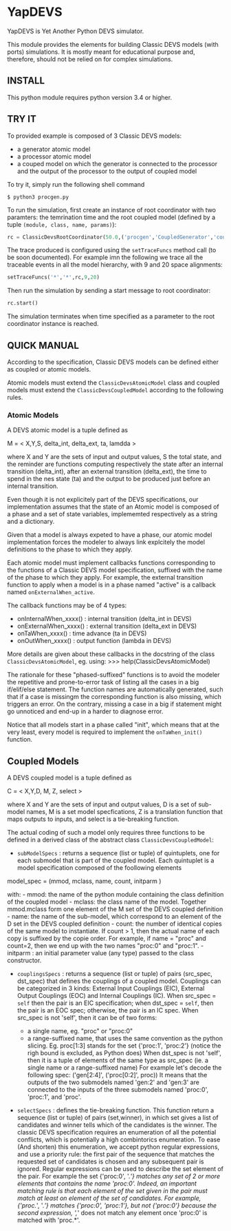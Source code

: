 

# YapDEVS

YapDEVS is Yet Another Python DEVS simulator.


This module provides the elements for building Classic DEVS models
(with ports) simulations. It is mostly meant for educational purpose
and, therefore, should not be relied on for complex simulations.


## INSTALL

This python module requires python version 3.4 or higher.


## TRY IT

To provided example is composed of 3 Classic DEVS models:
- a generator atomic model
- a processor atomic model
- a couped model on which the generator is connected to the processor and the
output of the processor to the output of coupled model

To try it, simply run the following shell command

```
$ python3 procgen.py
```



To run the simulation, first create an instance of root coordinator with two paramters: the temrination time and the root coupled model (defined by a tuple `(module, class, name, params)`):

```python
rc = ClassicDevsRootCoordinator(50.0,('procgen','CoupledGenerator','coupled',None))
```


The trace produced is configured using the  `setTraceFuncs` method call (to be soon documented). For example imn the following we trace all the traceable events in all the model hierarchy, with 9 and 20 space alignments:

```python
setTraceFuncs('*','*',rc,9,20)
```


Then run the simulation by sending a start message to root coordinator:

```python
rc.start()
```


The simulation terminates when time specified as a parameter to the root coordinator instance is reached.


## QUICK MANUAL


According to the specification, Classic DEVS models can be defined 
either as coupled or atomic models.

Atomic models must extend the `ClassicDevsAtomicModel` class and coupled
models must extend the `ClassicDevsCoupledModel` according to the following
rules.

### Atomic Models


A DEVS atomic model is a tuple defined as

M = < X,Y,S, delta_int, delta_ext, ta, lamdda >

where X and Y are the sets of input and output values, S the total state, 
and the reminder are functions computing respectively the state after
an internal transition (delta_int), after an external transition (delta_ext),
the time to spend in the nes state (ta) and the output to be produced just
before an internal transition.

Even though it is not explicitely part of the DEVS specifications, our
implementation assumes that the state of an Atomic model is composed of 
a phase and a set of state variables, implememted respectively as a
string and a dictionary. 

Given that a model is always expeted to have a phase, our atomic model 
implementation forces the modeler to always link explcitely the model 
definitions to the phase to which they apply.

Each atomic model must implement callbacks functions corresponding to
the functions of a Classic DEVS model specification, suffixed with the
name of the phase to which they apply. For example, the external
transition function to apply when a model is in a phase named "active"
is a callback named `onExternalWhen_active`.

The callback functions may be of 4 types:
- onInternalWhen_xxxx() : internal transition (delta_int in DEVS)
- onExternalWhen_xxxx() : external transition (delta_ext in DEVS)
- onTaWhen_xxxx()       : time advance (ta in DEVS)
- onOutWhen_xxxx()      : output function (lambda in DEVS)

More details are given about these callbacks in the docstring of the
class `ClassicDevsAtomicModel`, eg. using:
    >>> help(ClassicDevsAtomicModel)

The rationale for these "phased-suffixed" functions is to avoid the
modeler the repetitive and prone-to-error task of listing all the cases
in a big if/elif/else statement. The function names are automatically 
generated, such that if a case is missingm the corresponding function
is also missing, which triggers an error. 
On the contrary, missing a case in a big if statement might go 
unnoticed and end-up in a harder to diagnose error.

Notice that all models start in a phase called "init", which
means that at the very least, every model is required to implement the 
`onTaWhen_init()` function.

## Coupled Models


A DEVS coupled model is a tuple defined as

C = < X,Y,D, M, Z, select > 

where X and Y are the sets of input and output values, D is a set of
sub-model names, M is a set model specfications, Z is a translation 
function that maps outputs to inputs, and select is a tie-breaking
function.

The actual coding of such a model only requires three functions to be
defined in a derived class of the abstract class `ClassicDevsCoupledModel`:

- `subModelSpecs` : returns a sequence (list or tuple) of quintuplets,
one for each submodel that is part of the coupled model. Each quintuplet
is a model specification composed of the foollowing elements

model_spec = (mmod, mclass, name, count, initparm )

with:
    - mmod: the name of the python module containing the class definition
    of the coupled model
    - mclass: the class name of the model. Together mmod.mclass form one 
    element of the M set of the DEVS coupled definition
    - name: the name of the sub-model, which correspond to an element of 
    the D set in the DEVS coupled definition
    - count: the number of identical copies of the same model to 
    instantiate. If count > 1, then the actual name of each copy is 
    suffixed by the copie order. 
    For example, if name = "proc" and count=2, then we end up with 
    the two names "proc:0" and "proc:1".
    - initparm : an initial parameter value (any type) passed to the 
    class constructor. 

- `couplingsSpecs` : returns a sequence (list or tuple) of pairs
(src_spec, dst_spec) that defines the couplings of a coupled model.
Couplings can be categorized in 3 kinds: External Input Couplings (EIC),
External Output Couplings (EOC) and Internal Couplings (IC).
When src_spec = `self` then the pair is an EIC specification; when 
dst_spec = `self`, then the pair is an EOC spec; otherwise, the pair
is an IC spec. 
When src_spec is not 'self', then it can be of two forms:
    - a single name, eg. "proc" or "proc:0"
    - a range-suffixed name, that uses the same convention as the
    python slicing. Eg. proc[1:3] stands for the set {'proc:1', 
    'proc:2'} (notice the righ bound is excluded, as Python does)
When dst_spec is not 'self', then it is a tuple of elements of
the same type as src_spec (ie. a single name or a range-suffixed
name)
For example let's decode the following spec:
    ('gen[2:4]', ('proc[0:2]', proc)) 
It means that the outputs of the two submodels named 'gen:2' and 
'gen:3' are connected to the inputs of the three submodels named
'proc:0', 'proc:1', and 'proc'.

- `selectSpecs` : defines the tie-breaking function. 
This function return a sequence (list or tuple) of pairs
(set,winner), in which set gives a list of candidates and
winner tells which of the candidates is the winner.
The classic DEVS specification requires an enumeration of all 
the potential conflicts, which is potentially a high 
combintorics enumeration.
To ease (And shorten) this enumeration, we accept python 
regular expressions, and use a priority rule: the first
pair of the sequence that matches the requested set of 
candidates is chosen and any subsequent pair is ignored.
Regular expressions can be used to describe the set element
of the pair. For example the set {'proc:0', '.*'} matches 
any set of 2 or more elements that contains the name 'proc:0'.
Indeed, an important matching rule is that each element
of the set given in the pair must match at least on element
of the set of candidates.
For example, {'proc.*', '.*'} matches {'proc:0', 'proc:1'},
but not {'proc:0'} because the second expression, ',*' does
not match any element once 'proc:0' is matched with 'proc.*'.